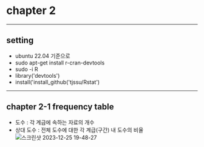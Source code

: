 # chapter 2
---
## setting
+ ubuntu 22.04 기준으로 
+ sudo apt-get install r-cran-devtools
+ sudo -i R
+ library('devtools')
+ install('install_github('tjssu/Rstat')
---
## chapter 2-1 frequency table
+ 도수 : 각 계급에 속하는 자료의 개수
+ 상대 도수 : 전체 도수에 대한 각 계급(구간) 내 도수의 비율
![스크린샷 2023-12-25 19-48-27](https://github.com/Dangmu1996/Statistic_with_R/assets/79675698/cac1508b-dec0-4ce9-82d8-dfffe53c9c34)
